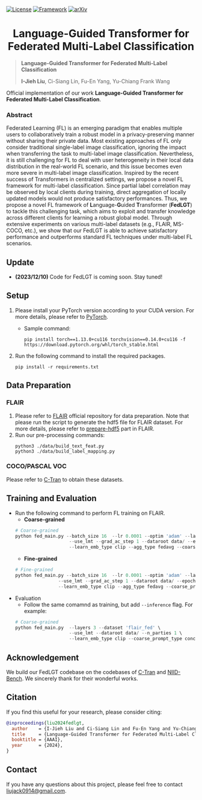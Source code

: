 [![License](https://img.shields.io/badge/License-Apache%202.0-blue.svg)](https://opensource.org/licenses/Apache-2.0)
[![Framework](https://img.shields.io/badge/PyTorch-%23EE4C2C.svg?&logo=PyTorch&logoColor=white)](https://pytorch.org/)
[![arXiv](https://img.shields.io/badge/cs.CV-%09arXiv%3A2205.00823-red)](https://arxiv.org/abs/2312.07165)

<div align="center">
<h1>
<b>
Language-Guided Transformer for <br> Federated Multi-Label Classification
</b>
</h1>
</div>

<!-- <p align="center"><img src="docs/model.png" width="800"/></p> -->


> **Language-Guided Transformer for Federated Multi-Label Classification**
> 
> **I-Jieh Liu**, Ci-Siang Lin, Fu-En Yang, Yu-Chiang Frank Wang

Official implementation of our work **Language-Guided Transformer for Federated Multi-Label Classification**.

### Abstract
Federated Learning (FL) is an emerging paradigm that enables multiple users to collaboratively train a robust model in a privacy-preserving manner without sharing their private data. Most existing approaches of FL only consider traditional single-label image classification, ignoring the impact when transferring the task to multi-label image classification. Nevertheless, it is still challenging for FL to deal with user heterogeneity in their local data distribution in the real-world FL scenario, and this issue becomes even more severe in multi-label image classification. Inspired by the recent success of Transformers in centralized settings, we propose a novel FL framework for multi-label classification. Since partial label correlation may be observed by local clients during training, direct aggregation of locally updated models would not produce satisfactory performances. Thus, we propose a novel FL framework of **L**anguage-**G**uided **T**ransformer (**FedLGT**) to tackle this challenging task, which aims to exploit and transfer knowledge across different clients for learning a robust global model. Through extensive experiments on various multi-label datasets (e.g., FLAIR, MS-COCO, etc.), we show that our FedLGT is able to achieve satisfactory performance and outperforms standard FL techniques under multi-label FL scenarios.

## Update
- **(2023/12/10)** Code for FedLGT is coming soon. Stay tuned!

## Setup
1. Please install your PyTorch version according to your CUDA version. For more details, please refer to [PyTorch](https://pytorch.org/). 
    * Sample command:
        ```
        pip install torch==1.13.0+cu116 torchvision==0.14.0+cu116 -f https://download.pytorch.org/whl/torch_stable.html
        ```

2. Run the following command to install the required packages.
    ```
    pip install -r requirements.txt
    ```
## Data Preparation
### FLAIR
1. Please refer to [FLAIR](https://github.com/apple/ml-flair) official repository for data preparation. Note that please run the script to generate the hdf5 file for FLAIR dataset. For more details, please refer to [prepare-hdf5](https://github.com/apple/ml-flair?tab=readme-ov-file#optional-prepare-the-dataset-in-hdf5) part in FLAIR.
2. Run our pre-processing commands:
    ```
    python3 ./data/build_text_feat.py
    python3 ./data/build_label_mapping.py
    ```
### COCO/PASCAL VOC
Please refer to [C-Tran](https://github.com/QData/C-Tran) to obtain these datasets.


## Training and Evaluation
* Run the following command to perform FL training on FLAIR.
    * **Coarse-grained**
    ``` python
    # Coarse-grained 
    python fed_main.py --batch_size 16  --lr 0.0001 --optim 'adam' --layers 3  --dataset 'flair_fed' \ 
                        --use_lmt --grad_ac_step 1 --dataroot data/ --epochs 5 --n_parties 50 --comm_round 50 \ 
                        --learn_emb_type clip --agg_type fedavg --coarse_prompt_type concat --use_global_guide
    
    ```
    * **Fine-grained**
    ``` python
    # Fine-grained
    python fed_main.py --batch_size 16  --lr 0.0001 --optim 'adam' --layers 3  --dataset 'flair_fed' \ 
                    --use_lmt --grad_ac_step 1 --dataroot data/ --epochs 5 --n_parties 50 --comm_round 50 \
                    --learn_emb_type clip --agg_type fedavg --coarse_prompt_type concat --flair_fine --use_global_guide

    ```
* Evaluation
    * Follow the same comamnd as training, but add `--inference` flag. For example:
    ``` python
    # Coarse-grained
    python fed_main.py  --layers 3 --dataset 'flair_fed' \ 
                        --use_lmt --dataroot data/ --n_parties 1 \ 
                        --learn_emb_type clip --coarse_prompt_type concat --use_global_guide --inference
    
    ```


## Acknowledgement
We build our FedLGT codebase on the codebases of [C-Tran](https://github.com/QData/C-Tran) and [NIID-Bench](https://github.com/Xtra-Computing/NIID-Bench). We sincerely thank for their wonderful works.

## Citation
If you find this useful for your research, please consider citing:
``` bibtex
@inproceedings{liu2024fedlgt,
  author    = {I-Jieh Liu and Ci-Siang Lin and Fu-En Yang and Yu-Chiang Frank Wang},
  title     = {Language-Guided Transformer for Federated Multi-Label Classification},
  booktitle = {AAAI},
  year      = {2024},
}
```

## Contact
If you have any questions about this project, please feel free to contact liujack0914@gmail.com.

